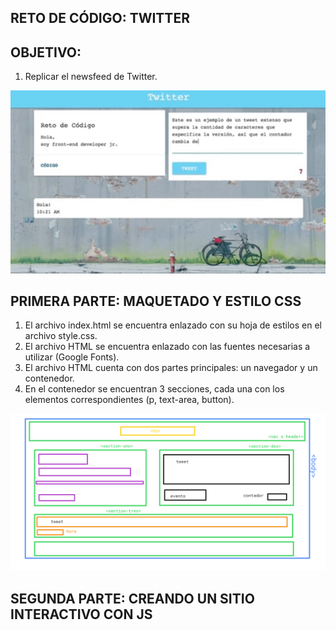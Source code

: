 ## RETO DE CÓDIGO: TWITTER

## OBJETIVO:
1. Replicar el newsfeed de Twitter.

![Twitter Weebsite](assets/images/ejemplo.jpg)

## PRIMERA PARTE: MAQUETADO Y ESTILO CSS
1. El archivo index.html se encuentra enlazado con su hoja de estilos en el archivo style.css.
2. El archivo HTML se encuentra enlazado con las fuentes necesarias a utilizar (Google Fonts).
2. El archivo HTML cuenta con dos partes principales: un navegador y un contenedor.
3. En el contenedor se encuentran 3 secciones, cada una con los elementos correspondientes (p, text-area, button).

![Diagrama Maquetado](assets/images/maquetado-twitter.png)

## SEGUNDA PARTE: CREANDO UN SITIO INTERACTIVO CON JS
